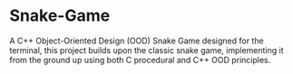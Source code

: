 # Snake-Game
A C++ Object-Oriented Design (OOD) Snake Game designed for the terminal, this project builds upon the classic snake game, implementing it from the ground up using both C procedural and C++ OOD principles. 
